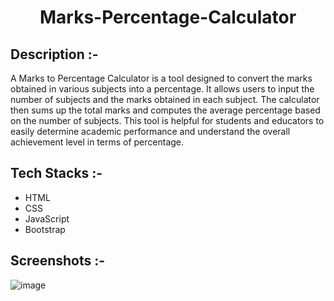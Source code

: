 # <p align="center">Marks-Percentage-Calculator</p>

## Description :-

A Marks to Percentage Calculator is a tool designed to convert the marks obtained in various subjects into a percentage. It allows users to input the number of subjects and the marks obtained in each subject. The calculator then sums up the total marks and computes the average percentage based on the number of subjects. This tool is helpful for students and educators to easily determine academic performance and understand the overall achievement level in terms of percentage.

## Tech Stacks :-

- HTML
- CSS
- JavaScript
- Bootstrap

## Screenshots :-

![image](https://github.com/Rakesh9100/CalcDiverse/assets/126322584/f183e0c3-fa80-4833-9d8b-1ecba4070403)
